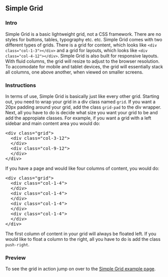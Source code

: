 <h2>Simple Grid</h2>
<h3>Intro</h3>
<p>Simple Grid is a basic lightweight grid, not a CSS framework. There are no styles for buttons, tables, typography etc. etc. Simple Grid comes with two different types of grids. There is a grid for content, which looks like <code>&lt;div class="col-1-3"&gt;&lt;/div&gt;</code> and a grid for layouts, which looks like <code>&lt;div class="col-4-12"&gt;&lt;/div&gt;</code>. Simple Grid is also built for responsive layouts. With fluid columns, the grid will resize to adjust to the browser resolution. To accomodate for mobile and tablet devices, the grid will essentially stack all columns, one above another, when viewed on smaller screens. </p>

<h3>Instructions</h3>
<p>In terms of use, Simple Grid is basically just like every other grid. Starting out, you need to wrap your grid in a div class named <code>grid</code>. If you want a 20px padding around your grid, add the class <code>grid-pad</code> to the div wrapper. Next, all you have to do is decide what size you want your grid to be and add the appropiate classes. For example, if you want a grid with a left sidebar and main content area you would do:
<pre>
&lt;div class="grid"&gt;
  &lt;div class="col-3-12"&gt;
  &lt;/div&gt;
  &lt;div class="col-9-12"&gt;
  &lt;/div&gt;
&lt;/div&gt;
</pre>
If you have a page and would like four columns of content, you would do:
<pre>
&lt;div class="grid"&gt;
  &lt;div class="col-1-4"&gt;
  &lt;/div&gt;
  &lt;div class="col-1-4"&gt;
  &lt;/div&gt;
  &lt;div class="col-1-4"&gt;
  &lt;/div&gt;
  &lt;div class="col-1-4"&gt;
  &lt;/div&gt;
&lt;/div&gt;
</pre>
The first column of content in your grid will always be floated left. If you would like to float a column to the right, all you have to do is add the class <code>push-right</code>.</p>

<h3>Preview</h3>
<p>To see the grid in action jump on over to the <a href="" title="Simple Grid examples">Simple Grid example page</a>.</p>
